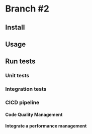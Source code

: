 # Branch #2

## Install

## Usage

## Run tests

### Unit tests

### Integration tests

### CICD pipeline

#### Code Quality Management

#### Integrate a performance management
